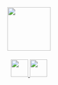 <div align="center">
  <img src="https://media.giphy.com/media/M9gbBd9nbDrOTu1Mqx/giphy.gif" width="100"/>
</div>

<div align="center">
  <a href="https://www.linkedin.com/in/oliver-carmont/">
    <img height="40px" style="margin-top:20px; marginLeft:30px;" src="https://cdn-icons-png.flaticon.com/512/174/174857.png" />
  </a>
  <a href="https://www.youtube.com/@olivercarmont3792">
    <img height="40px" src="https://cdn-icons-png.flaticon.com/512/1384/1384060.png" />
  </a>
</div>

